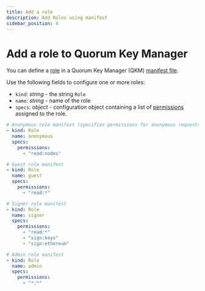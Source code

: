 ```yaml
---
title: Add a role
description: Add Roles using manifest
sidebar_position: 4
---
```


# Add a role to Quorum Key Manager

You can define a [role](../../Concepts/Authorization.md#role) in a Quorum Key Manager (QKM) [manifest file](Overview.md).

Use the following fields to configure one or more roles:

- `kind`: _string_ - the string `Role`
- `name`: _string_ - name of the role
- `specs`: _object_ - configuration object containing a list of [permissions](../../Reference/RBAC-Permissions.md) assigned to the role.

```yaml title="Example role manifest file"
# Anonymous role manifest (specifies permissions for anonymous requests)
- kind: Role
  name: anonymous
  specs:
    permissions:
      - "read:nodes"

# Guest role manifest
- kind: Role
  name: guest
  specs:
    permissions:
      - "read:*"

# Signer role manifest
- kind: Role
  name: signer
  specs:
    permissions:
      - "read:*"
      - "sign:keys"
      - "sign:ethereum"

# Admin role manifest
- kind: Role
  name: admin
  specs:
    permissions:
      - "*:*"
```
